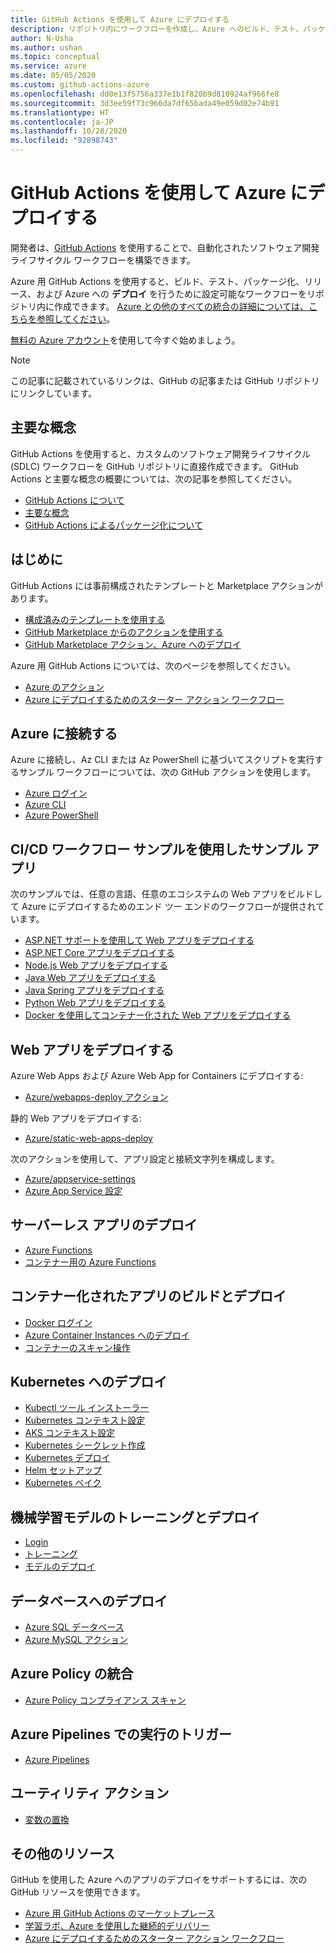 ```yaml
---
title: GitHub Actions を使用して Azure にデプロイする
description: リポジトリ内にワークフローを作成し、Azure へのビルド、テスト、パッケージ化、リリース、およびデプロイを行います。
author: N-Usha
ms.author: ushan
ms.topic: conceptual
ms.service: azure
ms.date: 05/05/2020
ms.custom: github-actions-azure
ms.openlocfilehash: dd0e13f5756a337e1b1f820b9d810924af966fe8
ms.sourcegitcommit: 3d3ee59f73c966da7df65bada49e059d02e74b91
ms.translationtype: HT
ms.contentlocale: ja-JP
ms.lasthandoff: 10/28/2020
ms.locfileid: "92898743"
---
```

# <a name="deploy-to-azure-using-github-actions"></a>GitHub Actions を使用して Azure にデプロイする

開発者は、[GitHub Actions](https://help.github.com/articles/about-github-actions) を使用することで、自動化されたソフトウェア開発ライフサイクル ワークフローを構築できます。  

Azure 用 GitHub Actions を使用すると、ビルド、テスト、パッケージ化、リリース、および Azure への **デプロイ** を行うために設定可能なワークフローをリポジトリ内に作成できます。 [Azure との他のすべての統合の詳細については、こちらを参照してください](https://aka.ms/GitHubonAzure)。

[無料の Azure アカウント](https://azure.com/free/open-source)を使用して今すぐ始めましょう。

> [!NOTE]   
> この記事に記載されているリンクは、GitHub の記事または GitHub リポジトリにリンクしています。 

## <a name="key-concepts"></a>主要な概念

GitHub Actions を使用すると、カスタムのソフトウェア開発ライフサイクル (SDLC) ワークフローを GitHub リポジトリに直接作成できます。 GitHub Actions と主要な概念の概要については、次の記事を参照してください。 

- [GitHub Actions について](https://help.github.com/actions/getting-started-with-github-actions/about-github-actions)
- [主要な概念](https://help.github.com/actions/getting-started-with-github-actions/core-concepts-for-github-actions)
- [GitHub Actions によるパッケージ化について](https://help.github.com/en/actions/publishing-packages-with-github-actions/about-packaging-with-github-actions)

## <a name="get-started"></a>はじめに 

GitHub Actions には事前構成されたテンプレートと Marketplace アクションがあります。 

- [構成済みのテンプレートを使用する](https://help.github.com/actions/getting-started-with-github-actions/starting-with-preconfigured-workflow-templates)  
- [GitHub Marketplace からのアクションを使用する](https://help.github.com/en/actions/getting-started-with-github-actions/using-actions-from-github-marketplace)  
- [GitHub Marketplace アクション、Azure へのデプロイ](https://github.com/marketplace?type=actions&query=Azure)  
  
Azure 用 GitHub Actions については、次のページを参照してください。 
   
- [Azure のアクション](https://github.com/marketplace?query=Azure&type=actions)  
- [Azure にデプロイするためのスターター アクション ワークフロー](https://github.com/Azure/actions-workflow-samples)


## <a name="connect-to-azure"></a>Azure に接続する

Azure に接続し、Az CLI または Az PowerShell に基づいてスクリプトを実行するサンプル ワークフローについては、次の GitHub アクションを使用します。  

- [Azure ログイン](https://github.com/Azure/login)  
- [Azure CLI](https://github.com/Azure/CLI)
- [Azure PowerShell](https://github.com/Azure/powershell)


## <a name="sample-apps-with-cicd-workflow-samples"></a>CI/CD ワークフロー サンプルを使用したサンプル アプリ 

次のサンプルでは、任意の言語、任意のエコシステムの Web アプリをビルドして Azure にデプロイするためのエンド ツー エンドのワークフローが提供されています。 

- [ASP.NET サポートを使用して Web アプリをデプロイする](https://github.com/Azure-Samples/dotnet-sample)  
- [ASP.NET Core アプリをデプロイする](https://github.com/Azure-Samples/dotnet_core_sample)  
- [Node.js Web アプリをデプロイする](https://github.com/Azure-Samples/node_express_app)  
- [Java Web アプリをデプロイする](https://github.com/Azure-Samples/java-spring-petclinic)  
- [Java Spring アプリをデプロイする](https://github.com/Azure-Samples/Java-application-petstore-ee7)  
- [Python Web アプリをデプロイする](https://github.com/Azure-Samples/pythonSample_thecatsaidno)  
- [Docker を使用してコンテナー化された Web アプリをデプロイする](https://github.com/Azure-Samples/Node_express_container)


## <a name="deploy-a-web-app"></a>Web アプリをデプロイする

Azure Web Apps および Azure Web App for Containers にデプロイする:

- [Azure/webapps-deploy アクション](https://github.com/Azure/webapps-deploy)

静的 Web アプリをデプロイする:
- [Azure/static-web-apps-deploy](/azure/static-web-apps/getting-started?tabs=angular)


次のアクションを使用して、アプリ設定と接続文字列を構成します。

- [Azure/appservice-settings](https://github.com/Azure/appservice-settings) 
- [Azure App Service 設定](https://github.com/Azure/appservice-settings)  

## <a name="deploy-a-serverless-app"></a>サーバーレス アプリのデプロイ

- [Azure Functions](https://github.com/Azure/functions-action)  
- [コンテナー用の Azure Functions](https://github.com/Azure/webapps-container-deploy)  
 
## <a name="build-and-deploy-containerized-apps"></a>コンテナー化されたアプリのビルドとデプロイ

- [Docker ログイン](https://github.com/Azure/docker-login)  
- [Azure Container Instances へのデプロイ](https://github.com/Azure/aci-deploy)
- [コンテナーのスキャン操作](https://github.com/Azure/container-scan)

## <a name="deploy-to-kubernetes"></a>Kubernetes へのデプロイ

- [Kubectl ツール インストーラー](https://github.com/Azure/setup-kubectl)  
- [Kubernetes コンテキスト設定](https://github.com/Azure/k8s-set-context)  
- [AKS コンテキスト設定](https://github.com/Azure/aks-set-context)  
- [Kubernetes シークレット作成](https://github.com/Azure/k8s-create-secret)  
- [Kubernetes デプロイ](https://github.com/Azure/k8s-deploy)  
- [Helm セットアップ](https://github.com/Azure/setup-helm)  
- [Kubernetes ベイク](https://github.com/Azure/k8s-bake)  

## <a name="train-and-deploy-a-machine-learning-model"></a>機械学習モデルのトレーニングとデプロイ 

- [Login](https://github.com/Azure/aml-workspace) 
- [トレーニング](https://github.com/Azure/aml-run)
- [モデルのデプロイ](https://github.com/Azure/aml-deploy)

## <a name="deploy-to-databases"></a>データベースへのデプロイ

- [Azure SQL データベース](https://github.com/Azure/sql-action)  
- [Azure MySQL アクション](https://github.com/Azure/mysql-action)  

## <a name="azure-policy-integrations"></a>Azure Policy の統合

- [Azure Policy コンプライアンス スキャン](https://github.com/Azure/policy-compliance-scan) 

## <a name="trigger-a-run-in-azure-pipelines"></a>Azure Pipelines での実行のトリガー

- [Azure Pipelines](https://github.com/Azure/pipelines)  
 
## <a name="utility-actions"></a>ユーティリティ アクション

- [変数の置換](https://github.com/Microsoft/variable-substitution) 


## <a name="additional-resources"></a>その他のリソース

GitHub を使用した Azure へのアプリのデプロイをサポートするには、次の GitHub リソースを使用できます。  

- [Azure 用 GitHub Actions のマーケットプレース](https://github.com/marketplace?query=Azure&type=actions)
- [学習ラボ、Azure を使用した継続的デリバリー](https://lab.github.com/githubtraining/github-actions:-continuous-delivery-with-azure)
- [Azure にデプロイするためのスターター アクション ワークフロー](https://github.com/Azure/actions-workflow-samples)